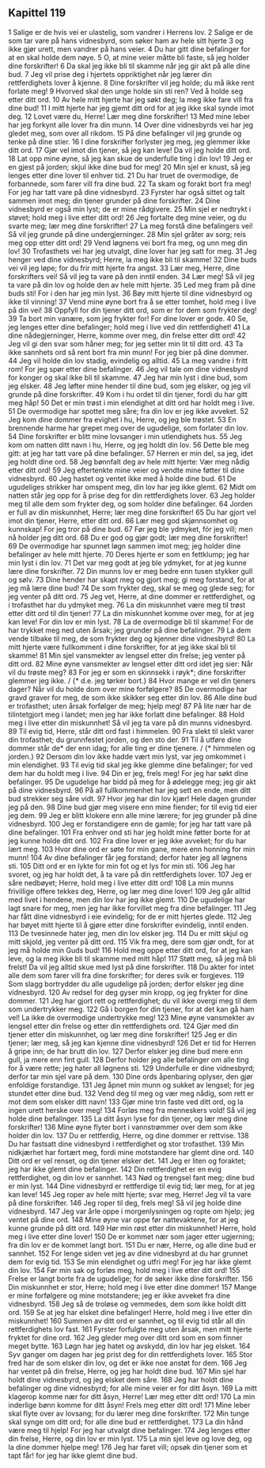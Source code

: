 ## Kapittel 119

1 Salige er de hvis vei er ulastelig, som vandrer i Herrens lov.
2 Salige er de som tar vare på hans vidnesbyrd, som søker ham av hele sitt hjerte
3 og ikke gjør urett, men vandrer på hans veier.
4 Du har gitt dine befalinger for at en skal holde dem nøye.
5 O, at mine veier måtte bli faste, så jeg holder dine forskrifter!
6 Da skal jeg ikke bli til skamme når jeg gir akt på alle dine bud.
7 Jeg vil prise deg i hjertets oppriktighet når jeg lærer din rettferdighets lover å kjenne.
8 Dine forskrifter vil jeg holde; du må ikke rent forlate meg!
9 Hvorved skal den unge holde sin sti ren? Ved å holde seg etter ditt ord.
10 Av hele mitt hjerte har jeg søkt deg; la meg ikke fare vill fra dine bud!
11 I mitt hjerte har jeg gjemt ditt ord for at jeg ikke skal synde imot deg.
12 Lovet være du, Herre! Lær meg dine forskrifter!
13 Med mine leber har jeg forkynt alle lover fra din munn.
14 Over dine vidnesbyrds vei har jeg gledet meg, som over all rikdom.
15 På dine befalinger vil jeg grunde og tenke på dine stier.
16 I dine forskrifter forlyster jeg meg, jeg glemmer ikke ditt ord.
17 Gjør vel imot din tjener, så jeg kan leve! Da vil jeg holde ditt ord.
18 Lat opp mine øyne, så jeg kan skue de underfulle ting i din lov!
19 Jeg er en gjest på jorden; skjul ikke dine bud for meg!
20 Min sjel er knust, så jeg lenges etter dine lover til enhver tid.
21 Du har truet de overmodige, de forbannede, som farer vill fra dine bud.
22 Ta skam og forakt bort fra meg! For jeg har tatt vare på dine vidnesbyrd.
23 Fyrster har også sittet og talt sammen imot meg; din tjener grunder på dine forskrifter.
24 Dine vidnesbyrd er også min lyst; de er mine rådgivere.
25 Min sjel er nedtrykt i støvet; hold meg i live etter ditt ord!
26 Jeg fortalte deg mine veier, og du svarte meg; lær meg dine forskrifter!
27 La meg forstå dine befalingers vei! Så vil jeg grunde på dine undergjerninger.
28 Min sjel gråter av sorg; reis meg opp etter ditt ord!
29 Vend løgnens vei bort fra meg, og unn meg din lov!
30 Trofasthets vei har jeg utvalgt, dine lover har jeg satt for meg.
31 Jeg henger ved dine vidnesbyrd; Herre, la meg ikke bli til skamme!
32 Dine buds vei vil jeg løpe; for du frir mitt hjerte fra angst.
33 Lær meg, Herre, dine forskrifters vei! Så vil jeg ta vare på den inntil enden.
34 Lær meg! Så vil jeg ta vare på din lov og holde den av hele mitt hjerte.
35 Led meg fram på dine buds sti! For i den har jeg min lyst.
36 Bøy mitt hjerte til dine vidnesbyrd og ikke til vinning!
37 Vend mine øyne bort fra å se etter tomhet, hold meg i live på din vei!
38 Oppfyll for din tjener ditt ord, som er for dem som frykter deg!
39 Ta bort min vanære, som jeg frykter for! For dine lover er gode.
40 Se, jeg lenges etter dine befalinger; hold meg i live ved din rettferdighet!
41 La dine nådegjerninger, Herre, komme over meg, din frelse etter ditt ord!
42 Jeg vil gi den svar som håner meg; for jeg setter min lit til ditt ord.
43 Ta ikke sannhets ord så rent bort fra min munn! For jeg bier på dine dommer.
44 Jeg vil holde din lov stadig, evindelig og alltid.
45 La meg vandre i fritt rom! For jeg spør etter dine befalinger.
46 Jeg vil tale om dine vidnesbyrd for konger og skal ikke bli til skamme.
47 Jeg har min lyst i dine bud, som jeg elsker.
48 Jeg løfter mine hender til dine bud, som jeg elsker, og jeg vil grunde på dine forskrifter.
49 Kom i hu ordet til din tjener, fordi du har gitt meg håp!
50 Det er min trøst i min elendighet at ditt ord har holdt meg i live.
51 De overmodige har spottet meg såre; fra din lov er jeg ikke avveket.
52 Jeg kom dine dommer fra evighet i hu, Herre, og jeg ble trøstet.
53 En brennende harme har grepet meg over de ugudelige, som forlater din lov.
54 Dine forskrifter er blitt mine lovsanger i min utlendighets hus.
55 Jeg kom om natten ditt navn i hu, Herre, og jeg holdt din lov.
56 Dette ble meg gitt: at jeg har tatt vare på dine befalinger.
57 Herren er min del, sa jeg, idet jeg holdt dine ord.
58 Jeg bønnfalt deg av hele mitt hjerte: Vær meg nådig etter ditt ord!
59 Jeg eftertenkte mine veier og vendte mine føtter til dine vidnesbyrd.
60 Jeg hastet og ventet ikke med å holde dine bud.
61 De ugudeliges strikker har omspent meg, din lov har jeg ikke glemt.
62 Midt om natten står jeg opp for å prise deg for din rettferdighets lover.
63 Jeg holder meg til alle dem som frykter deg, og som holder dine befalinger.
64 Jorden er full av din miskunnhet, Herre; lær meg dine forskrifter!
65 Du har gjort vel imot din tjener, Herre, etter ditt ord.
66 Lær meg god skjønnsomhet og kunnskap! For jeg tror på dine bud.
67 Før jeg ble ydmyket, fór jeg vill; men nå holder jeg ditt ord.
68 Du er god og gjør godt; lær meg dine forskrifter!
69 De overmodige har spunnet løgn sammen imot meg; jeg holder dine befalinger av hele mitt hjerte.
70 Deres hjerte er som en fettklump; jeg har min lyst i din lov.
71 Det var meg godt at jeg ble ydmyket, for at jeg kunne lære dine forskrifter.
72 Din munns lov er meg bedre enn tusen stykker gull og sølv.
73 Dine hender har skapt meg og gjort meg; gi meg forstand, for at jeg må lære dine bud!
74 De som frykter deg, skal se meg og glede seg; for jeg venter på ditt ord.
75 Jeg vet, Herre, at dine dommer er rettferdighet, og i trofasthet har du ydmyket meg.
76 La din miskunnhet være meg til trøst etter ditt ord til din tjener!
77 La din miskunnhet komme over meg, for at jeg kan leve! For din lov er min lyst.
78 La de overmodige bli til skamme! For de har trykket meg ned uten årsak; jeg grunder på dine befalinger.
79 La dem vende tilbake til meg, de som frykter deg og kjenner dine vidnesbyrd!
80 La mitt hjerte være fullkomment i dine forskrifter, for at jeg ikke skal bli til skamme!
81 Min sjel vansmekter av lengsel etter din frelse; jeg venter på ditt ord.
82 Mine øyne vansmekter av lengsel etter ditt ord idet jeg sier: Når vil du trøste meg?
83 For jeg er som en skinnsekk i røyk*; dine forskrifter glemmer jeg ikke. / {* d.e. jeg tørker bort.}
84 Hvor mange er vel din tjeners dager? Når vil du holde dom over mine forfølgere?
85 De overmodige har gravd graver for meg, de som ikke skikker seg etter din lov.
86 Alle dine bud er trofasthet; uten årsak forfølger de meg; hjelp meg!
87 På lite nær har de tilintetgjort meg i landet; men jeg har ikke forlatt dine befalinger.
88 Hold meg i live etter din miskunnhet! Så vil jeg ta vare på din munns vidnesbyrd.
89 Til evig tid, Herre, står ditt ord fast i himmelen.
90 Fra slekt til slekt varer din trofasthet; du grunnfestet jorden, og den sto der.
91 Til å utføre dine dommer står de* der enn idag; for alle ting er dine tjenere. / {* himmelen og jorden.}
92 Dersom din lov ikke hadde vært min lyst, var jeg omkommet i min elendighet.
93 Til evig tid skal jeg ikke glemme dine befalinger; for ved dem har du holdt meg i live.
94 Din er jeg, frels meg! For jeg har søkt dine befalinger.
95 De ugudelige har bidd på meg for å ødelegge meg; jeg gir akt på dine vidnesbyrd.
96 På all fullkommenhet har jeg sett en ende, men ditt bud strekker seg såre vidt.
97 Hvor jeg har din lov kjær! Hele dagen grunder jeg på den.
98 Dine bud gjør meg visere enn mine fiender; for til evig tid eier jeg dem.
99 Jeg er blitt klokere enn alle mine lærere; for jeg grunder på dine vidnesbyrd.
100 Jeg er forstandigere enn de gamle; for jeg har tatt vare på dine befalinger.
101 Fra enhver ond sti har jeg holdt mine føtter borte for at jeg kunne holde ditt ord.
102 Fra dine lover er jeg ikke avveket; for du har lært meg.
103 Hvor dine ord er søte for min gane, mere enn honning for min munn!
104 Av dine befalinger får jeg forstand; derfor hater jeg all løgnens sti.
105 Ditt ord er en lykte for min fot og et lys for min sti.
106 Jeg har svoret, og jeg har holdt det, å ta vare på din rettferdighets lover.
107 Jeg er såre nedbøyet; Herre, hold meg i live etter ditt ord!
108 La min munns frivillige offere tekkes deg, Herre, og lær meg dine lover!
109 Jeg går alltid med livet i hendene, men din lov har jeg ikke glemt.
110 De ugudelige har lagt snare for meg, men jeg har ikke forvillet meg fra dine befalinger.
111 Jeg har fått dine vidnesbyrd i eie evindelig; for de er mitt hjertes glede.
112 Jeg har bøyet mitt hjerte til å gjøre etter dine forskrifter evindelig, inntil enden.
113 De tvesinnede hater jeg, men din lov elsker jeg.
114 Du er mitt skjul og mitt skjold, jeg venter på ditt ord.
115 Vik fra meg, dere som gjør ondt, for at jeg må holde min Guds bud!
116 Hold meg oppe etter ditt ord, for at jeg kan leve, og la meg ikke bli til skamme med mitt håp!
117 Støtt meg, så jeg må bli frelst! Da vil jeg alltid skue med lyst på dine forskrifter.
118 Du akter for intet alle dem som farer vill fra dine forskrifter; for deres svik er forgjeves.
119 Som slagg bortrydder du alle ugudelige på jorden; derfor elsker jeg dine vidnesbyrd.
120 Av redsel for deg gyser min kropp, og jeg frykter for dine dommer.
121 Jeg har gjort rett og rettferdighet; du vil ikke overgi meg til dem som undertrykker meg.
122 Gå i borgen for din tjener, for at det kan gå ham vel! La ikke de overmodige undertrykke meg!
123 Mine øyne vansmekter av lengsel etter din frelse og etter din rettferdighets ord.
124 Gjør med din tjener etter din miskunnhet, og lær meg dine forskrifter!
125 Jeg er din tjener; lær meg, så jeg kan kjenne dine vidnesbyrd!
126 Det er tid for Herren å gripe inn; de har brutt din lov.
127 Derfor elsker jeg dine bud mere enn gull, ja mere enn fint gull.
128 Derfor holder jeg alle befalinger om alle ting for å være rette; jeg hater all løgnens sti.
129 Underfulle er dine vidnesbyrd; derfor tar min sjel vare på dem.
130 Dine ords åpenbaring oplyser, den gjør enfoldige forstandige.
131 Jeg åpnet min munn og sukket av lengsel; for jeg stundet etter dine bud.
132 Vend deg til meg og vær meg nådig, som rett er mot dem som elsker ditt navn!
133 Gjør mine trin faste ved ditt ord, og la ingen urett herske over meg!
134 Forløs meg fra menneskers vold! Så vil jeg holde dine befalinger.
135 La ditt åsyn lyse for din tjener, og lær meg dine forskrifter!
136 Mine øyne flyter bort i vannstrømmer over dem som ikke holder din lov.
137 Du er rettferdig, Herre, og dine dommer er rettvise.
138 Du har fastsatt dine vidnesbyrd i rettferdighet og stor trofasthet.
139 Min nidkjærhet har fortært meg, fordi mine motstandere har glemt dine ord.
140 Ditt ord er vel renset, og din tjener elsker det.
141 Jeg er liten og foraktet; jeg har ikke glemt dine befalinger.
142 Din rettferdighet er en evig rettferdighet, og din lov er sannhet.
143 Nød og trengsel fant meg; dine bud er min lyst.
144 Dine vidnesbyrd er rettferdige til evig tid; lær meg, for at jeg kan leve!
145 Jeg roper av hele mitt hjerte; svar meg, Herre! Jeg vil ta vare på dine forskrifter.
146 Jeg roper til deg, frels meg! Så vil jeg holde dine vidnesbyrd.
147 Jeg var årle oppe i morgenlysningen og ropte om hjelp; jeg ventet på dine ord.
148 Mine øyne var oppe før nattevaktene, for at jeg kunne grunde på ditt ord.
149 Hør min røst etter din miskunnhet! Herre, hold meg i live etter dine lover!
150 De er kommet nær som jager etter ugjerning; fra din lov er de kommet langt bort.
151 Du er nær, Herre, og alle dine bud er sannhet.
152 For lenge siden vet jeg av dine vidnesbyrd at du har grunnet dem for evig tid.
153 Se min elendighet og utfri meg! For jeg har ikke glemt din lov.
154 Før min sak og forløs meg, hold meg i live etter ditt ord!
155 Frelse er langt borte fra de ugudelige; for de søker ikke dine forskrifter.
156 Din miskunnhet er stor, Herre; hold meg i live etter dine dommer!
157 Mange er mine forfølgere og mine motstandere; jeg er ikke avveket fra dine vidnesbyrd.
158 Jeg så de troløse og vemmedes, dem som ikke holdt ditt ord.
159 Se at jeg har elsket dine befalinger! Herre, hold meg i live etter din miskunnhet!
160 Summen av ditt ord er sannhet, og til evig tid står all din rettferdighets lov fast.
161 Fyrster forfulgte meg uten årsak, men mitt hjerte fryktet for dine ord.
162 Jeg gleder meg over ditt ord som en som finner meget bytte.
163 Løgn har jeg hatet og avskydd, din lov har jeg elsket.
164 Syv ganger om dagen har jeg prist deg for din rettferdighets lover.
165 Stor fred har de som elsker din lov, og det er ikke noe anstøt for dem.
166 Jeg har ventet på din frelse, Herre, og jeg har holdt dine bud.
167 Min sjel har holdt dine vidnesbyrd, og jeg elsket dem såre.
168 Jeg har holdt dine befalinger og dine vidnesbyrd; for alle mine veier er for ditt åsyn.
169 La mitt klagerop komme nær for ditt åsyn, Herre! Lær meg etter ditt ord!
170 La min inderlige bønn komme for ditt åsyn! Frels meg etter ditt ord!
171 Mine leber skal flyte over av lovsang; for du lærer meg dine forskrifter.
172 Min tunge skal synge om ditt ord; for alle dine bud er rettferdighet.
173 La din hånd være meg til hjelp! For jeg har utvalgt dine befalinger.
174 Jeg lenges etter din frelse, Herre, og din lov er min lyst.
175 La min sjel leve og love deg, og la dine dommer hjelpe meg!
176 Jeg har faret vill; opsøk din tjener som et tapt får! for jeg har ikke glemt dine bud.
